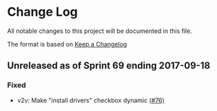 # Change Log

All notable changes to this project will be documented in this file.

The format is based on [Keep a Changelog](http://keepachangelog.com/en/1.0.0/)


## Unreleased as of Sprint 69 ending 2017-09-18

### Fixed
- v2v: Make "install drivers" checkbox dynamic [(#76)](https://github.com/ManageIQ/manageiq-providers-ovirt/pull/76)
